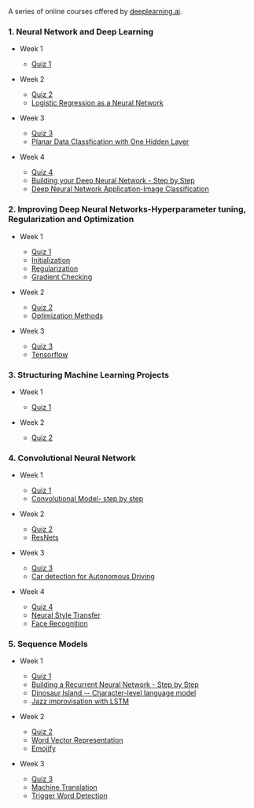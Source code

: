 A series of online courses offered by [deeplearning.ai](https://www.deeplearning.ai/).

### 1. Neural Network and Deep Learning
* Week 1
	* [Quiz 1](https://github.com/saumya-guptaa/DeepLearning.ai-Coursera/blob/master/01%20Neural%20Networks%20and%20Deep%20Learning/week1%20quiz.md)
	
* Week 2
	* [Quiz 2](https://github.com/saumya-guptaa/DeepLearning.ai-Coursera/blob/master/01%20Neural%20Networks%20and%20Deep%20Learning/week2%20quiz.md)
	* [Logistic Regression as a Neural Network](https://github.com/saumya-guptaa/DeepLearning.ai-Coursera/blob/master/01%20Neural%20Networks%20and%20Deep%20Learning/Logistic_Regression_with_a_Neural_Network_mindset_v6a.ipynb)

* Week 3
	* [Quiz 3](https://github.com/saumya-guptaa/DeepLearning.ai-Coursera/blob/master/01%20Neural%20Networks%20and%20Deep%20Learning/week3%20quiz.md)
	* [Planar Data Classfication with One Hidden Layer](https://github.com/saumya-guptaa/DeepLearning.ai-Coursera/blob/master/01%20Neural%20Networks%20and%20Deep%20Learning/Planar_data_classification_with_onehidden_layer_v6c.ipynb)

* Week 4
	* [Quiz 4](https://github.com/saumya-guptaa/DeepLearning.ai-Coursera/blob/master/01%20Neural%20Networks%20and%20Deep%20Learning/week4%20quiz.md)
	* [Building your Deep Neural Network - Step by Step](https://github.com/saumya-guptaa/DeepLearning.ai-Coursera/blob/master/01%20Neural%20Networks%20and%20Deep%20Learning/Building_your_Deep_Neural_Network_Step_by_Step_v8a.ipynb)
	* [Deep Neural Network Application-Image Classification](https://github.com/saumya-guptaa/DeepLearning.ai-Coursera/blob/master/01%20Neural%20Networks%20and%20Deep%20Learning/Deep%2BNeural%2BNetwork%2B-%2BApplication%2Bv8.ipynb)


### 2. Improving Deep Neural Networks-Hyperparameter tuning, Regularization and Optimization
* Week 1
	* [Quiz 1](https://github.com/saumya-guptaa/DeepLearning.ai-Coursera/blob/master/02%20Improving%20Deep%20Neural%20Networks:%20Hyperparameter%20tuning%2C%20Regularization%20and%20Optimization/week1%20quiz.md)
	* [Initialization](https://github.com/saumya-guptaa/DeepLearning.ai-Coursera/blob/master/02%20Improving%20Deep%20Neural%20Networks:%20Hyperparameter%20tuning%2C%20Regularization%20and%20Optimization/Initialization.ipynb)
	* [Regularization](https://github.com/saumya-guptaa/DeepLearning.ai-Coursera/blob/master/02%20Improving%20Deep%20Neural%20Networks:%20Hyperparameter%20tuning%2C%20Regularization%20and%20Optimization/Regularization_v2a.ipynb)
	* [Gradient Checking](https://github.com/saumya-guptaa/DeepLearning.ai-Coursera/blob/master/02%20Improving%20Deep%20Neural%20Networks:%20Hyperparameter%20tuning%2C%20Regularization%20and%20Optimization/Gradient%2BChecking%2Bv1.ipynb)

* Week 2
	* [Quiz 2](https://github.com/saumya-guptaa/DeepLearning.ai-Coursera/blob/master/02%20Improving%20Deep%20Neural%20Networks:%20Hyperparameter%20tuning%2C%20Regularization%20and%20Optimization/week2%20quiz.md)
	* [Optimization Methods](https://github.com/saumya-guptaa/DeepLearning.ai-Coursera/blob/master/02%20Improving%20Deep%20Neural%20Networks:%20Hyperparameter%20tuning%2C%20Regularization%20and%20Optimization/Optimization_methods_v1b.ipynb)

* Week 3
	* [Quiz 3](https://github.com/saumya-guptaa/DeepLearning.ai-Coursera/blob/master/02%20Improving%20Deep%20Neural%20Networks:%20Hyperparameter%20tuning%2C%20Regularization%20and%20Optimization/week3%20quiz.md) 
	* [Tensorflow](https://github.com/saumya-guptaa/DeepLearning.ai-Coursera/blob/master/02%20Improving%20Deep%20Neural%20Networks:%20Hyperparameter%20tuning%2C%20Regularization%20and%20Optimization/TensorFlow_Tutorial_v3b.ipynb)

### 3. Structuring Machine Learning Projects
* Week 1
	* [Quiz 1](https://github.com/saumya-guptaa/DeepLearning.ai-Coursera/blob/master/03%20Structuring%20Machine%20Learning%20Projects/week1%20quiz.md)

* Week 2
	* [Quiz 2](https://github.com/saumya-guptaa/DeepLearning.ai-Coursera/blob/master/03%20Structuring%20Machine%20Learning%20Projects/week2%20quiz.md)

### 4. Convolutional Neural Network
* Week 1
	* [Quiz 1](https://github.com/saumya-guptaa/DeepLearning.ai-Coursera/blob/master/04%20Convolutional%20Neural%20Networks/week1%20quiz.md)
	* [Convolutional Model- step by step](https://github.com/saumya-guptaa/DeepLearning.ai-Coursera/blob/master/04%20Convolutional%20Neural%20Networks/Convolution_model_Step_by_Step_v2a.ipynb)

* Week 2
	* [Quiz 2](https://github.com/saumya-guptaa/DeepLearning.ai-Coursera/blob/master/04%20Convolutional%20Neural%20Networks/week2%20quiz.md)
	* [ResNets](https://github.com/saumya-guptaa/DeepLearning.ai-Coursera/blob/master/04%20Convolutional%20Neural%20Networks/Residual_Networks_v2a.ipynb)

* Week 3
	* [Quiz 3](https://github.com/saumya-guptaa/DeepLearning.ai-Coursera/blob/master/04%20Convolutional%20Neural%20Networks/week3%20quiz.md)
	* [Car detection for Autonomous Driving](https://github.com/saumya-guptaa/DeepLearning.ai-Coursera/blob/master/04%20Convolutional%20Neural%20Networks/Autonomous_driving_application_Car_detection_v3a.ipynb)

* Week 4
	* [Quiz 4](https://github.com/saumya-guptaa/DeepLearning.ai-Coursera/blob/master/04%20Convolutional%20Neural%20Networks/week4%20quiz.md)
	* [Neural Style Transfer](https://github.com/saumya-guptaa/DeepLearning.ai-Coursera/blob/master/04%20Convolutional%20Neural%20Networks/Art_Generation_with_Neural_Style_Transfer_v3a%20(1).ipynb)
	* [Face Recognition](https://github.com/saumya-guptaa/DeepLearning.ai-Coursera/blob/master/04%20Convolutional%20Neural%20Networks/Face_Recognition_v3a.ipynb)


### 5. Sequence Models
* Week 1
	* [Quiz 1](https://github.com/saumya-guptaa/DeepLearning.ai-Coursera/blob/master/05%20Sequence%20Models/week1%20quiz.md)
	* [Building a Recurrent Neural Network - Step by Step](https://github.com/saumya-guptaa/DeepLearning.ai-Coursera/blob/master/05%20Sequence%20Models/Building_a_Recurrent_Neural_Network_Step_by_Step_v3a.ipynb)
	* [Dinosaur Island -- Character-level language model](https://github.com/saumya-guptaa/DeepLearning.ai-Coursera/blob/master/05%20Sequence%20Models/Dinosaurus_Island_Character_level_language_model_final_v3a.ipynb)
	* [Jazz improvisation with LSTM](https://github.com/saumya-guptaa/DeepLearning.ai-Coursera/blob/master/05%20Sequence%20Models/Improvise_a_Jazz_Solo_with_an_LSTM_Network_v3a.ipynb)

* Week 2
	* [Quiz 2](https://github.com/saumya-guptaa/DeepLearning.ai-Coursera/blob/master/05%20Sequence%20Models/week2%20quiz.md)
	* [Word Vector Representation](https://github.com/saumya-guptaa/DeepLearning.ai-Coursera/blob/master/05%20Sequence%20Models/Operations_on_word_vectors_v2a.ipynb)
	* [Emojify](https://github.com/saumya-guptaa/DeepLearning.ai-Coursera/blob/master/05%20Sequence%20Models/Emojify_v2a.ipynb)

* Week 3
	* [Quiz 3](https://github.com/saumya-guptaa/DeepLearning.ai-Coursera/blob/master/05%20Sequence%20Models/week3%20quiz.md)
	* [Machine Translation](https://github.com/saumya-guptaa/DeepLearning.ai-Coursera/blob/master/05%20Sequence%20Models/Neural_machine_translation_with_attention_v4a.ipynb)
	* [Trigger Word Detection](https://github.com/saumya-guptaa/DeepLearning.ai-Coursera/blob/master/05%20Sequence%20Models/Trigger_word_detection_v1a.ipynb)


<br/>
